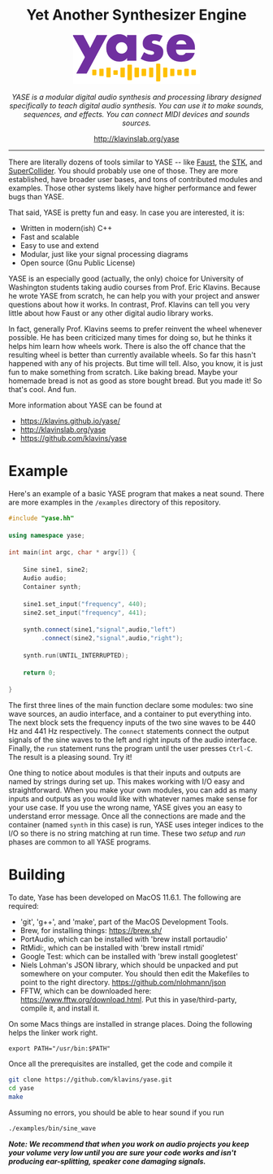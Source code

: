 <div class='showy' style='text-align: center;'>
  <h1>Yet Another Synthesizer Engine</h1>
  <img class='github-only' src="yase-logo.png" height=100px>
  <p><i>YASE is a modular digital audio synthesis and processing library designed specifically to teach digital audio synthesis. You can use it to make sounds, sequences, and effects. You can connect MIDI devices and sounds sources.</i></p>
  <a href="http://klavinslab.org/yase" class='github-only'>http://klavinslab.org/yase</a>
  <br class='github-only'>
</div>

<hr class='github-only'>

There are literally dozens of tools similar to YASE -- like [Faust](https://faust.grame.fr/), the [STK](https://ccrma.stanford.edu/software/stk/), and [SuperCollider](https://github.com/supercollider/supercollider). You should probably use one of those. They are more established, have broader user bases, and tons of contributed modules and examples. Those other systems likely have higher performance and fewer bugs than YASE. 

That said, YASE is pretty fun and easy. In case you are interested, it is:
- Written in modern(ish) C++
- Fast and scalable
- Easy to use and extend
- Modular, just like your signal processing diagrams
- Open source (Gnu Public License)

YASE is an especially good (actually, the only) choice for University of Washington students taking audio courses from Prof. Eric Klavins. Because he wrote YASE from scratch, he can help you with your project and answer questions about how it works. In contrast, Prof. Klavins can tell you very little about how Faust or any other digital audio library works.

In fact, generally Prof. Klavins seems to prefer reinvent the wheel whenever possible. He has been criticized many times for doing so, but he thinks it helps him learn how wheels work. There is also the off chance that the resulting wheel is better than currently available wheels. So far this hasn't happened with any of his projects. But time will tell. Also, you know, it is just fun to make something from scratch. Like baking bread. Maybe your homemade bread is not as good as store bought bread. But you made it! So that's cool. And fun. 

More information about YASE can be found at
<ul>
<li><a href="https://klavins.github.io/yase/">https://klavins.github.io/yase/</a></li>
<li><a href="http://klavinslab.org/yase" >http://klavinslab.org/yase</a></li>
<li><a href="https://github.com/klavins/yase" >https://github.com/klavins/yase</a></li>
</ul>

# Example

Here's an example of a basic YASE program that makes a neat sound. There are more examples in the `/examples` directory of this repository. 

```cpp
#include "yase.hh"

using namespace yase;

int main(int argc, char * argv[]) {

    Sine sine1, sine2;
    Audio audio;
    Container synth;
    
    sine1.set_input("frequency", 440);
    sine2.set_input("frequency", 441);

    synth.connect(sine1,"signal",audio,"left")
         .connect(sine2,"signal",audio,"right");

    synth.run(UNTIL_INTERRUPTED);

    return 0; 

}
```

The first three lines of the main function declare some modules: two sine wave sources, an audio interface, and a container to put everything into. The next block sets the frequency inputs of the two sine waves to be 440 Hz and 441 Hz respectively. The `connect` statements connect the output signals of the sine waves to the left and right inputs of the audio interface. Finally, the `run` statement runs the program until the user presses `Ctrl-C`. The result is a pleasing sound. Try it!

One thing to notice about modules is that their inputs and outputs are named by strings during set up. This makes working with I/O easy and straightforward. When you make your own modules, you can add as many inputs and outputs as you would like with whatever names make sense for your use case. If you use the wrong name, YASE gives you an easy to understand error message. Once all the connections are made and the container (named `synth` in this case) is run, YASE uses integer indices to the I/O so there is no string matching at run time. These two *setup* and *run* phases are common to all YASE programs. 

# Building

To date, Yase has been developed on MacOS 11.6.1. The following are required:
- 'git', 'g++', and 'make', part of the MacOS Development Tools.
- Brew, for installing things: https://brew.sh/
- PortAudio, which can be installed with 'brew install portaudio'
- RtMidi:, which can be installed with 'brew install rtmidi'
- Google Test: which can be installed with 'brew install googletest'
- Niels Lohman's JSON library, which should be unpacked and put somewhere on your computer. You should then edit the Makefiles to point to the right directory. https://github.com/nlohmann/json
- FFTW, which can be downloaded here: https://www.fftw.org/download.html. Put this in yase/third-party, compile it, and install it.

On some Macs things are installed in strange places. Doing the following helps the linker work right.
```
export PATH="/usr/bin:$PATH"
```

Once all the prerequisites are installed, get the code and compile it

```bash
git clone https://github.com/klavins/yase.git
cd yase
make
```

Assuming no errors, you should be able to hear sound if you run
```bash
./examples/bin/sine_wave
```
***Note: We recommend that when you work on audio projects you keep your volume very low until you are sure your code works and isn't producing ear-splitting, speaker cone damaging signals.***
